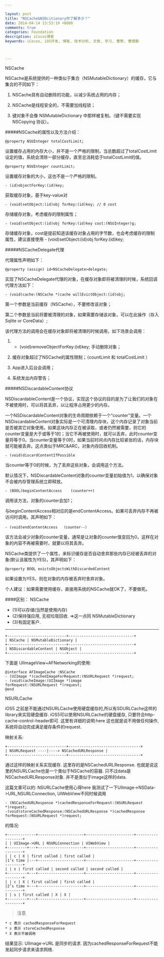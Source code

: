 ```yaml
---

layout: post
title: "NSCache&NSDcitionary你了解多少？"
date: 2014-04-14 13:53:19 +0800
comments: true
categories: Foundation
description: iCocos博客
keywords: iCocos, iOS开发, 博客, 技术分析, 文章, 学习, 曹黎, 曹理鹏



--- 
```


NSCache


NSCache是系统提供的一种类似于集合（NSMutableDictionary）的缓存，它与集合的不同如下：

1. NSCache具有自动删除的功能，以减少系统占用的内存；

2. NSCache是线程安全的，不需要加线程锁；

3. 键对象不会像 NSMutableDictionary 中那样被复制。（键不需要实现 NSCopying 协议）。



<!--more-->




#####NSCache的属性以及方法介绍：


	@property NSUInteger totalCostLimit;

设置缓存占用的内存大小，并不是一个严格的限制，当总数超过了totalCostLimit设定的值，系统会清除一部分缓存，直至总消耗低于totalCostLimit的值。

	@property NSUInteger countLimit;

设置缓存对象的大小，这也不是一个严格的限制。

	- (id)objectForKey:(id)key;

获取缓存对象，基于key-value对

	- (void)setObject:(id)obj forKey:(id)key; // 0 cost

存储缓存对象，考虑缓存的限制属性；

	- (void)setObject:(id)obj forKey:(id)key cost:(NSUInteger)g;

存储缓存对象，cost是提前知道该缓存对象占用的字节数，也会考虑缓存的限制属性，建议直接使用  - (void)setObject:(id)obj forKey:(id)key;

#####NSCacheDelegate代理


代理属性声明如下：

	@property (assign) id<NSCacheDelegate>delegate;

实现了NSCacheDelegate代理的对象，在缓存对象即将被清理的时候，系统回调代理方法如下：

	- (void)cache:(NSCache *)cache willEvictObject:(id)obj;

第一个参数是当前缓存（NSCache），不要修改该对象；

第二个参数是当前将要被清理的对象，如果需要存储该对象，可以在此操作（存入Sqlite or CoreData）;

该代理方法的调用会在缓存对象即将被清理的时候调用，如下场景会调用：

1. - (void)removeObjectForKey:(id)key; 手动删除对象；

2. 缓存对象超过了NSCache的属性限制；（countLimit 和 totalCostLimit ）

3. App进入后台会调用；

4. 系统发出内存警告；


#####NSDiscardableContent协议


NSDiscardableContent是一个协议，实现这个协议的目的是为了让我们的对象在不被使用时，可以将其丢弃，以让程序占用更少的内存。

一个NSDiscardableContent对象的生命周期依赖于一个“counter”变量。一个NSDiscardableContent对象实际是一个可清理内存块，这个内存记录了对象当前是否被其它对象使用。如果这块内存正在被读取，或者仍然被需要，则它的counter变量是大于或等于1的；当它不再被使用时，就可以丢弃，此时counter变量将等于0。当counter变量等于0时，如果当前时间点内存比较紧张的话，内存块就可能被丢弃。这点类似于MRC&ARC，对象内存回收机制。

	- (void)discardContentIfPossible

当counter等于0的时候，为了丢弃这些对象，会调用这个方法。

默认情况下，NSDiscardableContent对象的counter变量初始值为1，以确保对象不会被内存管理系统立即释放。

	- (BOOL)beginContentAccess    (counter++)

调用该方法，对象的counter会加1；

与beginContentAccess相对应的是endContentAccess。如果可丢弃内存不再被访问时调用。其声明如下：

	- (void)endContentAccess  （counter--）

该方法会减少对象的counter变量，通常是让对象的counter值变回为0，这样在对象的内容不再被需要时，就要以将其丢弃。

NSCache类提供了一个属性，来标识缓存是否自动舍弃那些内存已经被丢弃的对象(默认该属性为YES)，其声明如下：

	@property BOOL evictsObjectsWithDiscardedContent

如果设置为YES，则在对象的内存被丢弃时舍弃对象。

个人建议：如果需要使用缓存，直接用系统的NSCache就OK了，不要做死。


####区别：
NSCache
 
* (1)可以存储(当然是使用内存)
* (2)保持强应用, 无视垃圾回收. =>这一点同 NSMutableDictionary
* (3)有固定客户.
***
	+---------------------------+------------------------------+
	| NSCache | NSMutableDictionary |
	+---------------------------+------------------------------+
	| NSDiscardableContent | NSObject |
	+---------------------------+------------------------------+

下面是 UIImageView+AFNetworking的使用:

	@interface AFImageCache :NSCache
	- (UIImage *)cachedImageForRequest:(NSURLRequest *)request;
	- (void)cacheImage:(UIImage *)image
	forRequest:(NSURLRequest *)request;
	@end

NSURLCache 

iOS5 之前是不能通过NSURLCache使用硬盘缓存的,所以有SDURLCache这样的library来实现硬盘缓存. iOS5可以使用NSURLCache的硬盘缓存, 只要符合http-cache-control-header即可.
这里有详细的说明:here 
这也就是说不用做任何操作, 系统将自动完成满足缓存条件的request.

映射关系:

	+---------------------------+---------------------------------+
	| NSURLRequest ----|----> NSCachedURLResponse |
	+---------------------------+---------------------------------+

通过这样的映射关系实现缓存. 这里存的是NSCachedURLResponse. 也就是说这里的NSURLCache也是一个类似于NSCache的容器.
只不过data是NSCachedURLResponse对象. 并不是类似于image这样的data.

这篇文章可以的: NSURLCache使用心得here
我测试了一下UIImage->NSData->URL,NSURLConnection, UIWebView不同时候调用 

	- (NSCachedURLResponse *)cachedResponseForRequest:(NSURLRequest *)request;
	-(void)storeCachedResponse:(NSCachedURLResponse *)cachedResponse forRequest:(NSURLRequest *)request;
的情况:

	+-------------+---------------------+----------------------+------------------+
	| | UIImage->URL | NSURLConnection | UIWebView |
	+---------+---+---------------------+----------------------+------------------+
	| | c | X | first called | first called | 
	|1’s time |---+---------------------+----------------------+------------------+
	| | s | first called | second called | second called | 
	+---------+---+---------------------+----------------------+------------------+
	| | c | X | first called | first called | 
	|2’s time +---+---------------------+----------------------+------------------+
	| | s | first called | X | X | 
	+---------+---+---------------------+----------------------+------------------+


> 注意

	* c 表示 cachedResponseForRequest
	* s 表示 storeCachedResponse
	* X 表示不被调用
	
	
结果显示: UIImage->URL 是同步的请求. 因为cachedResponseForRequest不能发起同步请求来请求网络.